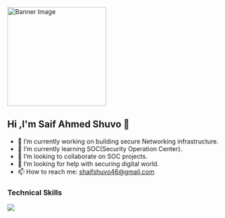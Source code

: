 <p align ="Left">
<img height="225px" src="https://www.careersingovernment.com/tools/wp-content/uploads/2017/08/cyber-security-banner.jpg" alt="Banner Image">
</p>

## Hi ,I'm Saif Ahmed Shuvo 👋

- 🔭 I’m currently working on building secure Networking infrastructure.
- 🌱 I’m currently learning SOC(Security Operation Center).
- 👯 I’m looking to collaborate on SOC projects.
- 🤔 I’m looking for help with securing digital world.
- 📫 How to reach me: shaifshuvo46@gmail.com
###
### **Technical Skills**

<p align="center">
<img align ="Left" src="https://skillicons.dev/icons?i=kali,linux,bash,powershell,mysql,py,aws" />
</p>
